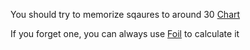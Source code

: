 You should try to memorize sqaures to around 30 [Chart](https://onlinemschool.com/math/formula/square_table/)

If you forget one, you can always use [Foil](./foil.md) to calculate it